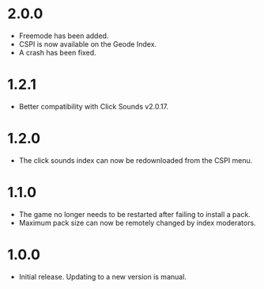 # 2.0.0
- Freemode has been added.
- CSPI is now available on the Geode Index.
- A crash has been fixed.
# 1.2.1
- Better compatibility with Click Sounds v2.0.17.
# 1.2.0
- The click sounds index can now be redownloaded from the CSPI menu.
# 1.1.0
- The game no longer needs to be restarted after failing to install a pack.
- Maximum pack size can now be remotely changed by index moderators.
# 1.0.0
- Initial release. Updating to a new version is manual.